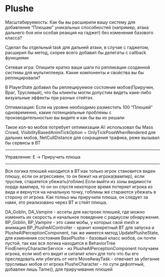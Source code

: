 
# Plushe


Масштабируемость: Как бы вы расширили вашу систему для добавления “Плюшам” уникальных способностей (например, атака дальнего боя или особая реакция на гаджет) без изменения базового класса?

Сделал бы отдельный task для дальней атаки, в случае с гаджетом, расширил бы метод, скорее всего добавил бы делегаты с callback функциями


Сетевая игра: Опишите кратко ваши шаги по репликации созданной системы для мультиплеера. Какие компоненты и свойства вы бы реплицировали?

В PlayerState добавил бы реплецируемое состояние мобов(Приручен, Враг, Трусливый), что бы клиенты могли допустим видеть каие-либо визуальные эффекты при разных стейтах.


Оптимизация: Если на уровне необходимо разместить 100 “Плюшей” одновременно, какие потенциальные проблемы с производительностью вы видите и как бы вы их решали

Такое кол-во мобов потребует оптимизации AI: использовал бы Mass Crowd, VisibilityBasedAnimTickOption = OnlyTickPoseWhenRendered для дальних мобов, NetCullDistance для сокращения трафика, реже вызывал бы сервисы в BT

__________________________________________________________________________________________

Управление:
E -> Приручить плюша

__________________________________________________________________________________________

Вся логика плюшей находится в BT:как только игрок становится виден плюшу, если он агрессивен, то он бежит на игрока(вампир), если труслив, старатется убежать(гоблин).Если выйти из зоны видимости лорда-вампира, то он он спустя некоторое время потеряет игрока из вида и вернутся на начальную точку, гоблины же стараются убежать в сторону от игрока. Как толкьо мы приручили плюша, он следует за нами, это реализовано через BT и стейт плюша.

DA_Goblin, DA_Vampire - ассеты для настроек плюшей, где можно изменить их скорость и начальное поведение с радиусом обнаружения.
BP_Goblin, BP_Vampire - это сами мобы, у которых свой mesh и анимация
BP_PlusheAIController - хранит конкретный BT для запуска и PlusheAIPerceptionComponent, так же имеется метод UpdatePlusheState, для изменения состояния
BasePlushe - базовый класс мобов, он почти пустой, так как вся логика находится в BehaviorTree
FindEnemyCharacterService - из PlusheAIPerceptionComponent получаем игрока, если моб его видит и ситапит ключ для того что бы его преследовать или убегать от него
MoveAwayTask - отвечает за убегание трусливых мобов от игрока
PlusheCharacter - по сути дефолтный, добавлен лишь Tame(), для приручивание плюшей
